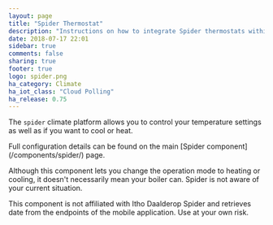 ```yaml
---
layout: page
title: "Spider Thermostat"
description: "Instructions on how to integrate Spider thermostats within Home Assistant."
date: 2018-07-17 22:01
sidebar: true
comments: false
sharing: true
footer: true
logo: spider.png
ha_category: Climate
ha_iot_class: "Cloud Polling"
ha_release: 0.75
---
```


The `spider` climate platform allows you to control your temperature settings as well as if you want to cool or heat.

<p class='note'>
Full configuration details can be found on the main [Spider component](/components/spider/) page.
</p>

<p class='note'>
Although this component lets you change the operation mode to heating or cooling, it doesn't necessarily mean your boiler can. Spider is not aware of your current situation.
</p>

<p class='note warning'>
This component is not affiliated with Itho Daalderop Spider and retrieves date from the endpoints of the mobile application. Use at your own risk.
</p>